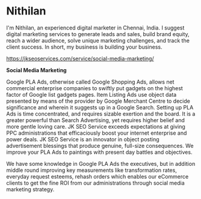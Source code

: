 # Nithilan
I'm Nithilan, an experienced digital marketer in Chennai, India. I suggest digital marketing services to generate leads and sales, build brand equity, reach a wider audience, solve unique marketing challenges, and track the client success. In short, my business is building your business.

https://jkseoservices.com/service/social-media-marketing/

**Social Media Marketing**

Google PLA Ads, otherwise called Google Shopping Ads, allows net commercial enterprise companies to swiftly put gadgets on the highest factor of Google list gadgets pages.
Item Listing Ads use object data presented by means of the provider by Google Merchant Centre to decide significance and wherein it suggests up in a Google Search. Setting up PLA Ads is time concentrated, and requires sizable exertion and the board. It is a greater powerful than Search Advertising, yet requires higher belief and more gentle loving care. 
JK SEO Service exceeds expectations at giving PPC administrations that efficaciously boost your internet enterprise and power deals.
JK SEO Service is an innovator in object posting advertisement blessings that produce genuine, full-size consequences. We improve your PLA Ads to paintings with present day battles and objectives.

We have some knowledge in Google PLA Ads the executives, but in addition middle round improving key measurements like transformation rates, everyday request esteems, rehash orders which enables our eCommerce clients to get the fine ROI from our administrations through social media marketing strategy.

